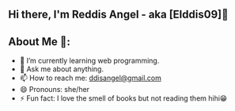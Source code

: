 ## Hi there, I'm Reddis Angel - aka [Elddis09]👋

## About Me 🌸:
- 🌱 I’m currently learning web programming.
- 💬 Ask me about anything.
- 📫 How to reach me: 
  ddisangel@gmail.com
- 😄 Pronouns: she/her
- ⚡ Fun fact: I love the smell of books but not reading them hihi😁

